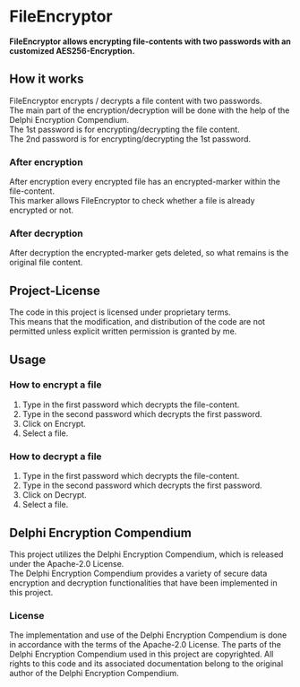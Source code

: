 # FileEncryptor

__FileEncryptor allows encrypting file-contents with two passwords with an customized AES256-Encryption.__

## How it works

FileEncryptor encrypts / decrypts a file content with two passwords.  
The main part of the encryption/decryption will be done with the help of the Delphi Encryption Compendium.  
The 1st password is for encrypting/decrypting the file content.  
The 2nd password is for encrypting/decrypting the 1st password.

### After encryption

After encryption every encrypted file has an encrypted-marker within the file-content.  
This marker allows FileEncryptor to check whether a file is already encrypted or not.

### After decryption

After decryption the encrypted-marker gets deleted, so what remains is the original file content.

## Project-License

The code in this project is licensed under proprietary terms.  
This means that the modification, and distribution of the code are not permitted unless explicit written permission is granted by me.

## Usage

### How to encrypt a file

1. Type in the first password which decrypts the file-content.
2. Type in the second password which decrypts the first password.
3. Click on Encrypt.
4. Select a file.

### How to decrypt a file

1. Type in the first password which decrypts the file-content.
2. Type in the second password which decrypts the first password.
3. Click on Decrypt.
4. Select a file.

## Delphi Encryption Compendium

This project utilizes the Delphi Encryption Compendium, which is released under the Apache-2.0 License.  
The Delphi Encryption Compendium provides a variety of secure data encryption and decryption functionalities that have been implemented in this project.

### License

The implementation and use of the Delphi Encryption Compendium is done in accordance with the terms of the Apache-2.0 License.
The parts of the Delphi Encryption Compendium used in this project are copyrighted. 
All rights to this code and its associated documentation belong to the original author of the Delphi Encryption Compendium.
